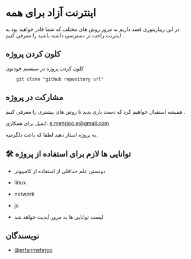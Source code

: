 
# اینترنت آزاد برای همه 

در این ریپازیتوری قصد داریم به مرور روش های مختلف که شما قادر خواهید بود به اینترنت راحت تر دسترسی داشته باشید را معرفی کنیم .



## کلون کردن پروژه

کلون کردن پروژه در سیستم خودتون 
```git
    git clone "github repository url"
```
    
## مشارکت در پروژه

همیشه استقبال خواهیم کرد که دست یاری بدید تا روش های بیشتری را معرفی کنیم .

ایمیل برای همکاری:
    e.mehrjoo.e@gmail.com

به پروژه استار دهید لطفا که باعث دلگرمیه.

## 🛠 توانایی ها  لازم برای استفاده از پروژه
- دونستن علم حداقلی از استفاده از کامپیوتر
- linux
- network
- js

- لیست توانایی ها به مرور آبدیت خواهد شد


## نویسندگان

- [@erfanmehrjoo](https://www.github.com/erfanmehrjoo)

